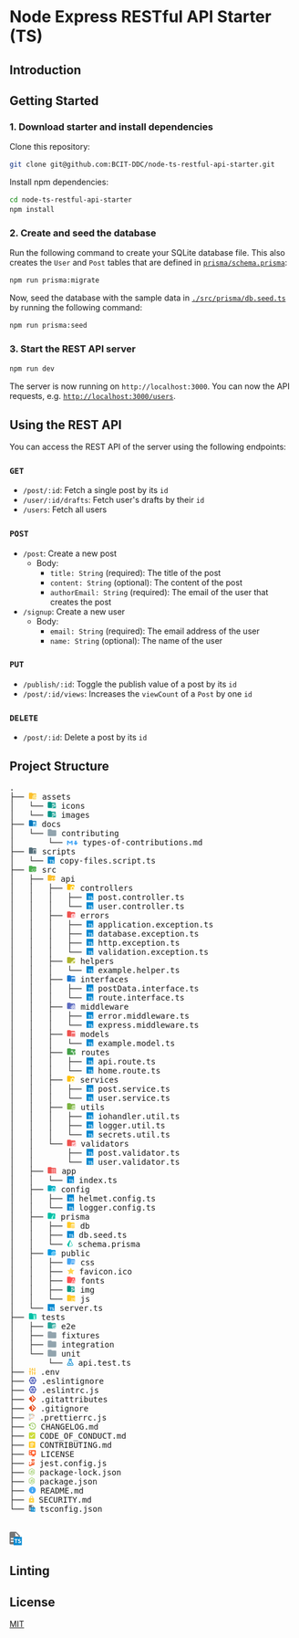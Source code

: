 # Node Express RESTful API Starter (TS)

## Introduction

## Getting Started

### 1. Download starter and install dependencies

Clone this repository:

```sh
git clone git@github.com:BCIT-DDC/node-ts-restful-api-starter.git
```

Install npm dependencies:

```sh
cd node-ts-restful-api-starter
npm install
```

### 2. Create and seed the database

Run the following command to create your SQLite database file. This also creates the `User` and `Post` tables that are defined in [`prisma/schema.prisma`](./prisma/schema.prisma):

```sh
npm run prisma:migrate
```

Now, seed the database with the sample data in [`./src/prisma/db.seed.ts`](./src/prisma/db.seed.ts) by running the following command:

```sh
npm run prisma:seed
```

### 3. Start the REST API server

```sh
npm run dev
```

The server is now running on `http://localhost:3000`. You can now the API requests, e.g. [`http://localhost:3000/users`](http://localhost:3000/users).

## Using the REST API

You can access the REST API of the server using the following endpoints:

### `GET`

-   `/post/:id`: Fetch a single post by its `id`
-   `/user/:id/drafts`: Fetch user's drafts by their `id`
-   `/users`: Fetch all users

### `POST`

-   `/post`: Create a new post
    -   Body:
        -   `title: String` (required): The title of the post
        -   `content: String` (optional): The content of the post
        -   `authorEmail: String` (required): The email of the user that creates the post
-   `/signup`: Create a new user
    -   Body:
        -   `email: String` (required): The email address of the user
        -   `name: String` (optional): The name of the user

### `PUT`

-   `/publish/:id`: Toggle the publish value of a post by its `id`
-   `/post/:id/views`: Increases the `viewCount` of a `Post` by one `id`

### `DELETE`

-   `/post/:id`: Delete a post by its `id`

## Project Structure

<pre>
.
├── <img src="./assets/icons/folder-resource.svg" style="display: inline-block; margin: 0; padding:0"  height="12"/> assets
│   └── <img src="./assets/icons/folder-images.svg" style="display: inline-block; margin: 0; padding:0"  height="12"/> icons
│   └── <img src="./assets/icons/folder-images.svg" style="display: inline-block; margin: 0; padding:0"  height="12"/> images
├── <img src="./assets/icons/folder-docs.svg" style="display: inline-block; margin: 0; padding:0"  height="12"/> docs
│   └── <img src="./assets/icons/folder-folder.svg" style="display: inline-block; margin: 0; padding:0"  height="12"/> contributing
│       └── <img src="./assets/icons/markdown.svg" style="display: inline-block; margin: 0; padding:0"  height="8"/> types-of-contributions.md
├── <img src="./assets/icons/folder-scripts.svg" style="display: inline-block; margin: 0; padding:0"  height="12"/> scripts
│   └── <img src="./assets/icons/typescript.svg" style="display: inline-block; margin: 0; padding:0"  height="12"/> copy-files.script.ts
├── <img src="./assets/icons/folder-src.svg" style="display: inline-block; margin: 0; padding:0"  height="12"/> src
│   ├── <img src="./assets/icons/folder-api.svg" style="display: inline-block; margin: 0; padding:0"  height="12"/> api
│   │   ├── <img src="./assets/icons/folder-controller.svg" style="display: inline-block; margin: 0; padding:0"  height="12"/> controllers
│   │   │   ├── <img src="./assets/icons/typescript.svg" style="display: inline-block; margin: 0; padding:0"  height="12"/> post.controller.ts
│   │   │   └── <img src="./assets/icons/typescript.svg" style="display: inline-block; margin: 0; padding:0"  height="12"/> user.controller.ts
│   │   ├── <img src="./assets/icons/folder-error.svg" style="display: inline-block; margin: 0; padding:0"  height="12"/> errors
│   │   │   ├── <img src="./assets/icons/typescript.svg" style="display: inline-block; margin: 0; padding:0"  height="12"/> application.exception.ts
│   │   │   ├── <img src="./assets/icons/typescript.svg" style="display: inline-block; margin: 0; padding:0"  height="12"/> database.exception.ts
│   │   │   ├── <img src="./assets/icons/typescript.svg" style="display: inline-block; margin: 0; padding:0"  height="12"/> http.exception.ts
│   │   │   └── <img src="./assets/icons/typescript.svg" style="display: inline-block; margin: 0; padding:0"  height="12"/> validation.exception.ts
│   │   ├── <img src="./assets/icons/folder-helper.svg" style="display: inline-block; margin: 0; padding:0"  height="12"/> helpers
│   │   │   └── <img src="./assets/icons/typescript.svg" style="display: inline-block; margin: 0; padding:0"  height="12"/> example.helper.ts
│   │   ├── <img src="./assets/icons/folder-interface.svg" style="display: inline-block; margin: 0; padding:0"  height="12"/> interfaces
│   │   │   ├── <img src="./assets/icons/typescript.svg" style="display: inline-block; margin: 0; padding:0"  height="12"/> postData.interface.ts
│   │   │   └── <img src="./assets/icons/typescript.svg" style="display: inline-block; margin: 0; padding:0"  height="12"/> route.interface.ts
│   │   ├── <img src="./assets/icons/folder-middleware.svg" style="display: inline-block; margin: 0; padding:0"  height="12"/> middleware
│   │   │   ├── <img src="./assets/icons/typescript.svg" style="display: inline-block; margin: 0; padding:0"  height="12"/> error.middleware.ts
│   │   │   └── <img src="./assets/icons/typescript.svg" style="display: inline-block; margin: 0; padding:0"  height="12"/> express.middleware.ts
│   │   ├── <img src="./assets/icons/folder-class.svg" style="display: inline-block; margin: 0; padding:0"  height="12"/> models
│   │   │   └── <img src="./assets/icons/typescript.svg" style="display: inline-block; margin: 0; padding:0"  height="12"/> example.model.ts
│   │   ├── <img src="./assets/icons/folder-routes.svg" style="display: inline-block; margin: 0; padding:0"  height="12"/> routes
│   │   │   ├── <img src="./assets/icons/typescript.svg" style="display: inline-block; margin: 0; padding:0"  height="12"/> api.route.ts
│   │   │   └── <img src="./assets/icons/typescript.svg" style="display: inline-block; margin: 0; padding:0"  height="12"/> home.route.ts
│   │   ├── <img src="./assets/icons/folder-controller.svg" style="display: inline-block; margin: 0; padding:0"  height="12"/> services
│   │   │   ├── <img src="./assets/icons/typescript.svg" style="display: inline-block; margin: 0; padding:0"  height="12"/> post.service.ts
│   │   │   └── <img src="./assets/icons/typescript.svg" style="display: inline-block; margin: 0; padding:0"  height="12"/> user.service.ts
│   │   ├── <img src="./assets/icons/folder-utils.svg" style="display: inline-block; margin: 0; padding:0"  height="12"/> utils
│   │   │   ├── <img src="./assets/icons/typescript.svg" style="display: inline-block; margin: 0; padding:0"  height="12"/> iohandler.util.ts
│   │   │   ├── <img src="./assets/icons/typescript.svg" style="display: inline-block; margin: 0; padding:0"  height="12"/> logger.util.ts
│   │   │   └── <img src="./assets/icons/typescript.svg" style="display: inline-block; margin: 0; padding:0"  height="12"/> secrets.util.ts
│   │   └── <img src="./assets/icons/folder-rules.svg" style="display: inline-block; margin: 0; padding:0"  height="12"/> validators
│   │       ├── <img src="./assets/icons/typescript.svg" style="display: inline-block; margin: 0; padding:0"  height="12"/> post.validator.ts
│   │       └── <img src="./assets/icons/typescript.svg" style="display: inline-block; margin: 0; padding:0"  height="12"/> user.validator.ts
│   ├── <img src="./assets/icons/folder-app.svg" style="display: inline-block; margin: 0; padding:0"  height="12"/> app
│   │   └── <img src="./assets/icons/typescript.svg" style="display: inline-block; margin: 0; padding:0"  height="12"/> index.ts
│   ├── <img src="./assets/icons/folder-config.svg" style="display: inline-block; margin: 0; padding:0"  height="12"/> config
│   │   ├── <img src="./assets/icons/typescript.svg" style="display: inline-block; margin: 0; padding:0"  height="12"/> helmet.config.ts
│   │   └── <img src="./assets/icons/typescript.svg" style="display: inline-block; margin: 0; padding:0"  height="12"/> logger.config.ts
│   ├── <img src="./assets/icons/folder-prisma.svg" style="display: inline-block; margin: 0; padding:0"  height="12"/> prisma
│   │   ├── <img src="./assets/icons/folder-database.svg" style="display: inline-block; margin: 0; padding:0"  height="12"/> db
│   │   ├── <img src="./assets/icons/typescript.svg" style="display: inline-block; margin: 0; padding:0"  height="12"/> db.seed.ts
│   │   └── <img src="./assets/icons/prisma.svg" style="display: inline-block; margin: 0; padding:0"  height="12"/> schema.prisma
│   ├── <img src="./assets/icons/folder-public.svg" style="display: inline-block; margin: 0; padding:0"  height="12"/> public
│   │   ├── <img src="./assets/icons/folder-css.svg" style="display: inline-block; margin: 0; padding:0"  height="12"/> css
│   │   ├── <img src="./assets/icons/favicon.svg" style="display: inline-block; margin: 0; padding:0"  height="12"/> favicon.ico
│   │   ├── <img src="./assets/icons/folder-font.svg" style="display: inline-block; margin: 0; padding:0"  height="12"/> fonts
│   │   ├── <img src="./assets/icons/folder-images.svg" style="display: inline-block; margin: 0; padding:0"  height="12"/> img
│   │   └── <img src="./assets/icons/folder-javascript.svg" style="display: inline-block; margin: 0; padding:0"  height="12"/> js
│   └── <img src="./assets/icons/typescript.svg" style="display: inline-block; margin: 0; padding:0"  height="12"/> server.ts
├── <img src="./assets/icons/folder-test.svg" style="display: inline-block; margin: 0; padding:0"  height="12"/> tests
│   ├── <img src="./assets/icons/folder-coverage.svg" style="display: inline-block; margin: 0; padding:0"  height="12"/> e2e
│   ├── <img src="./assets/icons/folder-folder.svg" style="display: inline-block; margin: 0; padding:0"  height="12"/> fixtures
│   ├── <img src="./assets/icons/folder-folder.svg" style="display: inline-block; margin: 0; padding:0"  height="12"/> integration
│   └── <img src="./assets/icons/folder-folder.svg" style="display: inline-block; margin: 0; padding:0"  height="12"/> unit
│       └── <img src="./assets/icons/test-ts.svg" style="display: inline-block; margin: 0; padding:0"  height="12"/> api.test.ts
├── <img src="./assets/icons/tune.svg" style="display: inline-block; margin: 0; padding:0"  height="12"/> .env
├── <img src="./assets/icons/eslint.svg" style="display: inline-block; margin: 0; padding:0"  height="12"/> .eslintignore
├── <img src="./assets/icons/eslint.svg" style="display: inline-block; margin: 0; padding:0"  height="12"/> .eslintrc.js
├── <img src="./assets/icons/git.svg" style="display: inline-block; margin: 0; padding:0"  height="12"/> .gitattributes
├── <img src="./assets/icons/git.svg" style="display: inline-block; margin: 0; padding:0"  height="12"/> .gitignore
├── <img src="./assets/icons/prettier.svg" style="display: inline-block; margin: 0; padding:0"  height="12"/> .prettierrc.js
├── <img src="./assets/icons/changelog.svg" style="display: inline-block; margin: 0; padding:0"  height="12"/> CHANGELOG.md
├── <img src="./assets/icons/conduct.svg" style="display: inline-block; margin: 0; padding:0"  height="12"/> CODE_OF_CONDUCT.md
├── <img src="./assets/icons/contributing.svg" style="display: inline-block; margin: 0; padding:0"  height="12"/> CONTRIBUTING.md
├── <img src="./assets/icons/certificate.svg" style="display: inline-block; margin: 0; padding:0"  height="12"/> LICENSE
├── <img src="./assets/icons/jest.svg" style="display: inline-block; margin: 0; padding:0"  height="12"/> jest.config.js
├── <img src="./assets/icons/nodejs.svg" style="display: inline-block; margin: 0; padding:0"  height="12"/> package-lock.json
├── <img src="./assets/icons/nodejs.svg" style="display: inline-block; margin: 0; padding:0"  height="12"/> package.json
├── <img src="./assets/icons/readme.svg" style="display: inline-block; margin: 0; padding:0"  height="12"/> README.md
├── <img src="./assets/icons/lock.svg" style="display: inline-block; margin: 0; padding:0"  height="12"/> SECURITY.md
└── <img src="./assets/icons/tsconfig.svg" style="display: inline-block; margin: 0; padding:0"  height="12"/> tsconfig.json


<img src="./assets/icons/tsconfig.svg"   height="24"/>
</pre>

## Linting

## License

[MIT](LICENSE)
